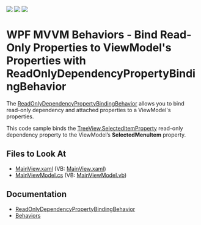 <!-- default badges list -->
![](https://img.shields.io/endpoint?url=https://codecentral.devexpress.com/api/v1/VersionRange/203780262/21.1.5%2B)
[![](https://img.shields.io/badge/Open_in_DevExpress_Support_Center-FF7200?style=flat-square&logo=DevExpress&logoColor=white)](https://supportcenter.devexpress.com/ticket/details/T830758)
[![](https://img.shields.io/badge/📖_How_to_use_DevExpress_Examples-e9f6fc?style=flat-square)](https://docs.devexpress.com/GeneralInformation/403183)
<!-- default badges end -->
# WPF MVVM Behaviors - Bind Read-Only Properties to ViewModel's Properties with ReadOnlyDependencyPropertyBindingBehavior

The [ReadOnlyDependencyPropertyBindingBehavior](https://docs.devexpress.com/WPF/DevExpress.Mvvm.UI.ReadOnlyDependencyPropertyBindingBehavior) allows you to bind read-only dependency and attached properties to a ViewModel's properties. 

This code sample binds the [TreeView.SelectedItemProperty](https://docs.microsoft.com/en-us/dotnet/api/system.windows.controls.treeview.selecteditem) read-only dependency property to the ViewModel’s **SelectedMenuItem** property.

<!-- default file list -->
## Files to Look At

- [MainView.xaml](./CS/Views/MainView.xaml) (VB: [MainView.xaml](./VB/Views/MainView.xaml))
- [MainViewModel.cs](./CS/ViewModels/MainViewModel.cs) (VB: [MainViewModel.vb](./VB/ViewModels/MainViewModel.vb))
<!-- default file list end -->

## Documentation

- [ReadOnlyDependencyPropertyBindingBehavior](https://docs.devexpress.com/WPF/DevExpress.Mvvm.UI.ReadOnlyDependencyPropertyBindingBehavior)
- [Behaviors](https://docs.devexpress.com/WPF/17442/mvvm-framework/behaviors)
